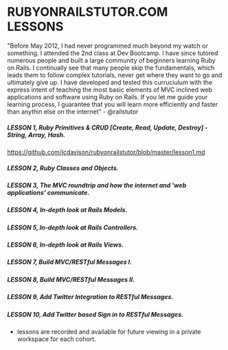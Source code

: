 # RUBYONRAILSTUTOR.COM LESSONS
"Before May 2012, I had never programmed much beyond my watch or something.  I attended the 2nd class at Dev Bootcamp.  I have since tutored numerous people and built a large community of beginners learning Ruby on Rails.  I continually see that many people skip the fundamentals, which leads them to follow complex tutorials, never get where they want to go and ultimately give up.  I have developed and tested this curruciulum with the express intent of teaching the most basic elements of MVC inclined web applications and software using Ruby on Rails.  If you let me guide your learning process, I guarantee that you will learn more efficiently and faster than anythin else on the internet"  - @railstutor

##### LESSON 1, Ruby Primitives & CRUD [Create, Read, Update, Destroy] - String, Array, Hash.
  https://github.com/jcdavison/rubyonrailstutor/blob/master/lesson1.md
##### LESSON 2, Ruby Classes and Objects.
##### LESSON 3, The MVC roundtrip and how the internet and 'web applications' communicate.
##### LESSON 4, In-depth look at Rails Models.
##### LESSON 5, In-depth look at Rails Controllers.
##### LESSON 6, In-depth look at Rails Views.
##### LESSON 7, Build MVC/RESTful Messages I.
##### LESSON 8, Build MVC/RESTful Messages II.
##### LESSON 9, Add Twitter Integration to RESTful Messages.
##### LESSON 10, Add Twitter based Sign in to RESTful Messages.

- lessons are recorded and available for future viewing in a private workspace for each cohort.
